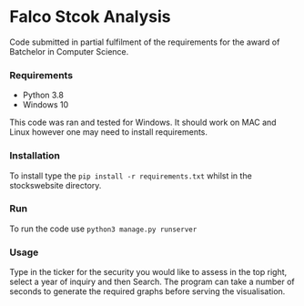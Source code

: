 # Falco Stcok Analysis
Code submitted in partial fulfilment of the requirements for the award of Batchelor in Computer Science.


### Requirements
 - Python 3.8
 - Windows 10

This code was ran and tested for Windows. It should work on MAC and Linux however one may need to install requirements.


### Installation
To install type the `pip install -r requirements.txt` whilst in the stockswebsite directory.

### Run
To run the code use `python3 manage.py runserver`

### Usage
Type in the ticker for the security you would like to assess in the top right, select a year of inquiry and then Search.
The program can take a number of seconds to generate the required graphs before serving the visualisation.

